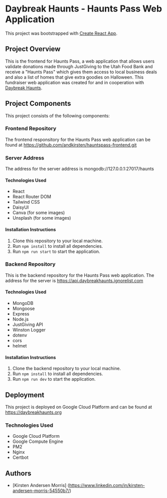 # Daybreak Haunts - Haunts Pass Web Application

This project was bootstrapped with [Create React App](https://github.com/facebook/create-react-app).

## Project Overview

This is the frontend for Haunts Pass, a web application that allows users validate donations made through JustGiving to the Utah Food Bank and receive a "Haunts Pass" which gives them access to local business deals and also a list of homes that give extra goodies on Halloween. This fundraiser web application was created for and in cooperation with [Daybreak Haunts](https://www.facebook.com/daybreakhaunts).

## Project Components

This project consists of the following components:

### Frontend Repository

The frontend responsitory for the Haunts Pass web application can be found at https://github.com/andkirsten/hauntspass-frontend.git

### Server Address

The address for the server address is mongodb://127.0.0.1:27017/haunts

#### Technologies Used

- React
- React Router DOM
- Tailwind CSS
- DaisyUI
- Canva (for some images)
- Unsplash (for some images)

#### Installation Instructions

1. Clone this repository to your local machine.
2. Run `npm install` to install all dependencies.
3. Run `npm run start` to start the application.

### Backend Repository

This is the backend repository for the Haunts Pass web application. The address for the server is https://api.daybreakhaunts.ignorelist.com

#### Technologies Used

- MongoDB
- Mongoose
- Express
- Node.js
- JustGiving API
- Winston Logger
- dotenv
- cors
- helmet

#### Installation Instructions

1. Clone the backend repository to your local machine.
2. Run `npm install` to install all dependencies.
3. Run `npm run dev` to start the application.

## Deployment

This project is deployed on Google Cloud Platform and can be found at https://daybreakhaunts.org

### Technologies Used

- Google Cloud Platform
- Google Compute Engine
- PM2
- Nginx
- Certbot

## Authors

- [Kirsten Andersen Morris] (https://www.linkedin.com/in/kirsten-andersen-morris-54550b7/)
